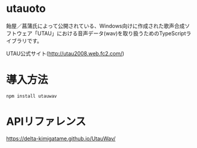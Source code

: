 # utauoto
飴屋／菖蒲氏によって公開されている、Windows向けに作成された歌声合成ソフトウェア「UTAU」における音声データ(wav)を取り扱うためのTypeScriptライブラリです。

UTAU公式サイト(http://utau2008.web.fc2.com/)

# 導入方法
```npm install utauwav```

# APIリファレンス
https://delta-kimigatame.github.io/UtauWav/